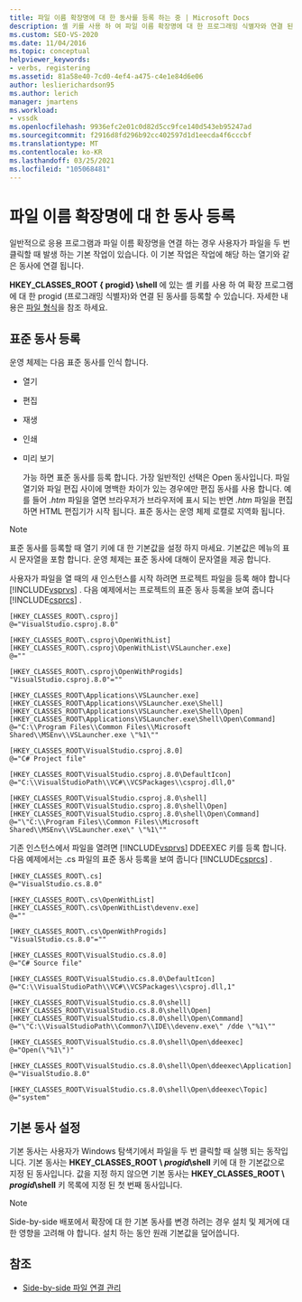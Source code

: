 ```yaml
---
title: 파일 이름 확장명에 대 한 동사를 등록 하는 중 | Microsoft Docs
description: 셸 키를 사용 하 여 파일 이름 확장명에 대 한 프로그래밍 식별자와 연결 된 동사를 등록 하는 방법을 알아봅니다.
ms.custom: SEO-VS-2020
ms.date: 11/04/2016
ms.topic: conceptual
helpviewer_keywords:
- verbs, registering
ms.assetid: 81a58e40-7cd0-4ef4-a475-c4e1e84d6e06
author: leslierichardson95
ms.author: lerich
manager: jmartens
ms.workload:
- vssdk
ms.openlocfilehash: 9936efc2e01c0d82d5cc9fce140d543eb95247ad
ms.sourcegitcommit: f2916d8fd296b92cc402597d1d1eecda4f6cccbf
ms.translationtype: MT
ms.contentlocale: ko-KR
ms.lasthandoff: 03/25/2021
ms.locfileid: "105068481"
---
```

# <a name="register-verbs-for-file-name-extensions"></a>파일 이름 확장명에 대 한 동사 등록
일반적으로 응용 프로그램과 파일 이름 확장명을 연결 하는 경우 사용자가 파일을 두 번 클릭할 때 발생 하는 기본 작업이 있습니다. 이 기본 작업은 작업에 해당 하는 열기와 같은 동사에 연결 됩니다.

 **HKEY_CLASSES_ROOT \{ progid} \shell** 에 있는 셸 키를 사용 하 여 확장 프로그램에 대 한 progid (프로그래밍 식별자)와 연결 된 동사를 등록할 수 있습니다. 자세한 내용은 [파일 형식](/windows/desktop/shell/fa-file-types)을 참조 하세요.

## <a name="register-standard-verbs"></a>표준 동사 등록
 운영 체제는 다음 표준 동사를 인식 합니다.

- 열기

- 편집

- 재생

- 인쇄

- 미리 보기

  가능 하면 표준 동사를 등록 합니다. 가장 일반적인 선택은 Open 동사입니다. 파일 열기와 파일 편집 사이에 명백한 차이가 있는 경우에만 편집 동사를 사용 합니다. 예를 들어 *.htm* 파일을 열면 브라우저가 브라우저에 표시 되는 반면 *.htm* 파일을 편집 하면 HTML 편집기가 시작 됩니다. 표준 동사는 운영 체제 로캘로 지역화 됩니다.

> [!NOTE]
> 표준 동사를 등록할 때 열기 키에 대 한 기본값을 설정 하지 마세요. 기본값은 메뉴의 표시 문자열을 포함 합니다. 운영 체제는 표준 동사에 대해이 문자열을 제공 합니다.

 사용자가 파일을 열 때의 새 인스턴스를 시작 하려면 프로젝트 파일을 등록 해야 합니다 [!INCLUDE[vsprvs](../code-quality/includes/vsprvs_md.md)] . 다음 예제에서는 프로젝트의 표준 동사 등록을 보여 줍니다 [!INCLUDE[csprcs](../data-tools/includes/csprcs_md.md)] .

```
[HKEY_CLASSES_ROOT\.csproj]
@="VisualStudio.csproj.8.0"

[HKEY_CLASSES_ROOT\.csproj\OpenWithList]
[HKEY_CLASSES_ROOT\.csproj\OpenWithList\VSLauncher.exe]
@=""

[HKEY_CLASSES_ROOT\.csproj\OpenWithProgids]
"VisualStudio.csproj.8.0"=""

[HKEY_CLASSES_ROOT\Applications\VSLauncher.exe]
[HKEY_CLASSES_ROOT\Applications\VSLauncher.exe\Shell]
[HKEY_CLASSES_ROOT\Applications\VSLauncher.exe\Shell\Open]
[HKEY_CLASSES_ROOT\Applications\VSLauncher.exe\Shell\Open\Command]
@="C:\\Program Files\\Common Files\\Microsoft Shared\\MSEnv\\VSLauncher.exe \"%1\""

[HKEY_CLASSES_ROOT\VisualStudio.csproj.8.0]
@="C# Project file"

[HKEY_CLASSES_ROOT\VisualStudio.csproj.8.0\DefaultIcon]
@="C:\\VisualStudioPath\\VC#\\VCSPackages\\csproj.dll,0"

[HKEY_CLASSES_ROOT\VisualStudio.csproj.8.0\shell]
[HKEY_CLASSES_ROOT\VisualStudio.csproj.8.0\shell\Open]
[HKEY_CLASSES_ROOT\VisualStudio.csproj.8.0\shell\Open\Command]
@="\"C:\\Program Files\\Common Files\\Microsoft Shared\\MSEnv\\VSLauncher.exe\" \"%1\""
```

 기존 인스턴스에서 파일을 열려면 [!INCLUDE[vsprvs](../code-quality/includes/vsprvs_md.md)] DDEEXEC 키를 등록 합니다. 다음 예제에서는 .cs 파일의 표준 동사 등록을 보여 줍니다 [!INCLUDE[csprcs](../data-tools/includes/csprcs_md.md)]  .

```
[HKEY_CLASSES_ROOT\.cs]
@="VisualStudio.cs.8.0"

[HKEY_CLASSES_ROOT\.cs\OpenWithList]
[HKEY_CLASSES_ROOT\.cs\OpenWithList\devenv.exe]
@=""

[HKEY_CLASSES_ROOT\.cs\OpenWithProgids]
"VisualStudio.cs.8.0"=""

[HKEY_CLASSES_ROOT\VisualStudio.cs.8.0]
@="C# Source file"

[HKEY_CLASSES_ROOT\VisualStudio.cs.8.0\DefaultIcon]
@="C:\\VisualStudioPath\\VC#\\VCSPackages\\csproj.dll,1"

[HKEY_CLASSES_ROOT\VisualStudio.cs.8.0\shell]
[HKEY_CLASSES_ROOT\VisualStudio.cs.8.0\shell\Open]
[HKEY_CLASSES_ROOT\VisualStudio.cs.8.0\shell\Open\Command]
@="\"C:\\VisualStudioPath\\Common7\\IDE\\devenv.exe\" /dde \"%1\""

[HKEY_CLASSES_ROOT\VisualStudio.cs.8.0\shell\Open\ddeexec]
@="Open(\"%1\")"

[HKEY_CLASSES_ROOT\VisualStudio.cs.8.0\shell\Open\ddeexec\Application]
@="VisualStudio.8.0"

[HKEY_CLASSES_ROOT\VisualStudio.cs.8.0\shell\Open\ddeexec\Topic]
@="system"
```

## <a name="set-the-default-verb"></a>기본 동사 설정
 기본 동사는 사용자가 Windows 탐색기에서 파일을 두 번 클릭할 때 실행 되는 동작입니다. 기본 동사는 **HKEY_CLASSES_ROOT \\ *progid*\shell** 키에 대 한 기본값으로 지정 된 동사입니다. 값을 지정 하지 않으면 기본 동사는 **HKEY_CLASSES_ROOT \\ *progid*\shell** 키 목록에 지정 된 첫 번째 동사입니다.

> [!NOTE]
> Side-by-side 배포에서 확장에 대 한 기본 동사를 변경 하려는 경우 설치 및 제거에 대 한 영향을 고려해 야 합니다. 설치 하는 동안 원래 기본값을 덮어씁니다.

## <a name="see-also"></a>참조
- [Side-by-side 파일 연결 관리](../extensibility/managing-side-by-side-file-associations.md)
